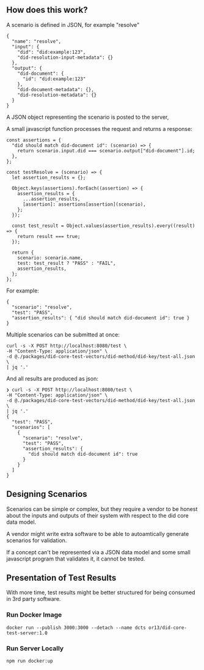 ## How does this work?

A scenario is defined in JSON, for example "resolve"

```
{
  "name": "resolve",
  "input": {
    "did": "did:example:123",
    "did-resolution-input-metadata": {}
  },
  "output": {
    "did-document": {
      "id": "did:example:123"
    },
    "did-document-metadata": {},
    "did-resolution-metadata": {}
  }
}
```

A JSON object representing the scenario is posted to the server,

A small javascript function processes the request and returns a response:

```
const assertions = {
  "did should match did-document id": (scenario) => {
    return scenario.input.did === scenario.output["did-document"].id;
  },
};

const testResolve = (scenario) => {
  let assertion_results = {};

  Object.keys(assertions).forEach((assertion) => {
    assertion_results = {
      ...assertion_results,
      [assertion]: assertions[assertion](scenario),
    };
  });

  const test_result = Object.values(assertion_results).every((result) => {
    return result === true;
  });

  return {
    scenario: scenario.name,
    test: test_result ? "PASS" : "FAIL",
    assertion_results,
  };
};
```

For example:

```
{
  "scenario": "resolve",
  "test": "PASS",
  "assertion_results": { "did should match did-document id": true }
}
```

Multiple scenarios can be submitted at once:

```
curl -s -X POST http://localhost:8080/test \
-H "Content-Type: application/json" \
-d @./packages/did-core-test-vectors/did-method/did-key/test-all.json \
| jq '.'
```

And all results are produced as json:

```
❯ curl -s -X POST http://localhost:8080/test \
-H "Content-Type: application/json" \
-d @./packages/did-core-test-vectors/did-method/did-key/test-all.json \
| jq '.'
{
  "test": "PASS",
  "scenarios": [
    {
      "scenario": "resolve",
      "test": "PASS",
      "assertion_results": {
        "did should match did-document id": true
      }
    }
  ]
}
```

## Designing Scenarios

Scenarios can be simple or complex, but they require a vendor to be honest about the inputs and outputs of their system with respect to the did core data model.

A vendor might write extra software to be able to autoamtically generate scenarios for validation.

If a concept can't be represented via a JSON data model and some small javascript program that validates it, it cannot be tested.

## Presentation of Test Results

With more time, test results might be better structured for being consumed in 3rd party software.

### Run Docker Image

```
docker run --publish 3000:3000 --detach --name dcts or13/did-core-test-server:1.0
```

### Run Server Locally

```
npm run docker:up
```
